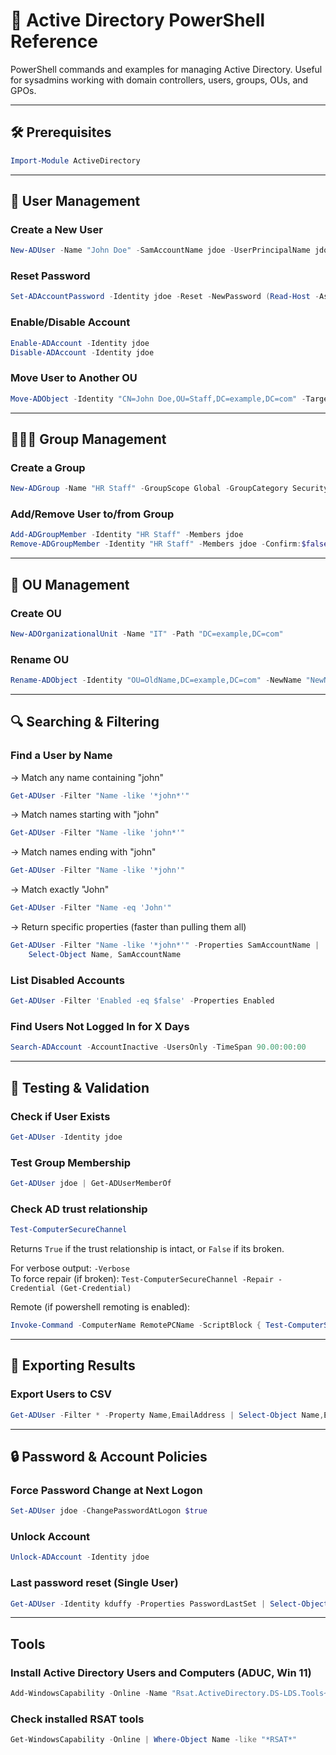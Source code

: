 
# 📁 Active Directory PowerShell Reference

PowerShell commands and examples for managing Active Directory. Useful for sysadmins working with domain controllers, users, groups, OUs, and GPOs.

---

## 🛠️ Prerequisites
```powershell
Import-Module ActiveDirectory
```

---

## 👤 User Management

### Create a New User
```powershell
New-ADUser -Name "John Doe" -SamAccountName jdoe -UserPrincipalName jdoe@example.com -Path "OU=Staff,DC=example,DC=com" -AccountPassword (Read-Host -AsSecureString "Set Password") -Enabled $true
```

### Reset Password
```powershell
Set-ADAccountPassword -Identity jdoe -Reset -NewPassword (Read-Host -AsSecureString "New Password")
```

### Enable/Disable Account
```powershell
Enable-ADAccount -Identity jdoe
Disable-ADAccount -Identity jdoe
```

### Move User to Another OU
```powershell
Move-ADObject -Identity "CN=John Doe,OU=Staff,DC=example,DC=com" -TargetPath "OU=IT,DC=example,DC=com"
```

---

## 🧑‍🤝‍🧑 Group Management

### Create a Group
```powershell
New-ADGroup -Name "HR Staff" -GroupScope Global -GroupCategory Security -Path "OU=Groups,DC=example,DC=com"
```

### Add/Remove User to/from Group
```powershell
Add-ADGroupMember -Identity "HR Staff" -Members jdoe
Remove-ADGroupMember -Identity "HR Staff" -Members jdoe -Confirm:$false
```

---

## 🏢 OU Management

### Create OU
```powershell
New-ADOrganizationalUnit -Name "IT" -Path "DC=example,DC=com"
```

### Rename OU
```powershell
Rename-ADObject -Identity "OU=OldName,DC=example,DC=com" -NewName "NewName"
```

---

## 🔍 Searching & Filtering

### Find a User by Name
-> Match any name containing "john"
```powershell
Get-ADUser -Filter "Name -like '*john*'"
```  
-> Match names starting with "john"
```powershell
Get-ADUser -Filter "Name -like 'john*'"
```  
-> Match names ending with "john"
```powershell
Get-ADUser -Filter "Name -like '*john'"
```  
-> Match exactly "John"
```powershell
Get-ADUser -Filter "Name -eq 'John'"
```  
-> Return specific properties (faster than pulling them all)
```powershell
Get-ADUser -Filter "Name -like '*john*'" -Properties SamAccountName |
    Select-Object Name, SamAccountName
```

### List Disabled Accounts
```powershell
Get-ADUser -Filter 'Enabled -eq $false' -Properties Enabled
```

### Find Users Not Logged In for X Days
```powershell
Search-ADAccount -AccountInactive -UsersOnly -TimeSpan 90.00:00:00
```

---

## 🧪 Testing & Validation

### Check if User Exists
```powershell
Get-ADUser -Identity jdoe
```

### Test Group Membership
```powershell
Get-ADUser jdoe | Get-ADUserMemberOf
```

### Check AD trust relationship
```powershell
Test-ComputerSecureChannel
```
Returns ```True``` if the trust relationship is intact, or ```False``` if its broken.
 
For verbose output: ```-Verbose```  
To force repair (if broken): ```Test-ComputerSecureChannel -Repair -Credential (Get-Credential)```

Remote (if powershell remoting is enabled):
```powershell
Invoke-Command -ComputerName RemotePCName -ScriptBlock { Test-ComputerSecureChannel }
```

---

## 📄 Exporting Results

### Export Users to CSV
```powershell
Get-ADUser -Filter * -Property Name,EmailAddress | Select-Object Name,EmailAddress | Export-Csv -Path ".\Users.csv" -NoTypeInformation
```

---

## 🔒 Password & Account Policies

### Force Password Change at Next Logon
```powershell
Set-ADUser jdoe -ChangePasswordAtLogon $true
```

### Unlock Account
```powershell
Unlock-ADAccount -Identity jdoe
```

### Last password reset (Single User)
```powershell
Get-ADUser -Identity kduffy -Properties PasswordLastSet | Select-Object SamAccountName, PasswordLastSet
```

---

## Tools

### Install Active Directory Users and Computers (ADUC, Win 11)
```powershell
Add-WindowsCapability -Online -Name "Rsat.ActiveDirectory.DS-LDS.Tools~~~~0.0.1.0"
```

### Check installed RSAT tools
```powershell
Get-WindowsCapability -Online | Where-Object Name -like "*RSAT*"
```

